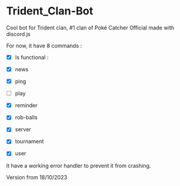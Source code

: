 # Trident_Clan-Bot
Cool bot for Trident clan, #1 clan of Poké Catcher Official made with discord.js

For now, it have 8 commands :
- [X] Is functional :

- [X] news
- [X] ping
- [ ] play
- [X] reminder
- [X] rob-balls
- [X] server
- [X] tournament
- [X] user

It have a working error handler to prevent it from crashing.

Version from 18/10/2023

